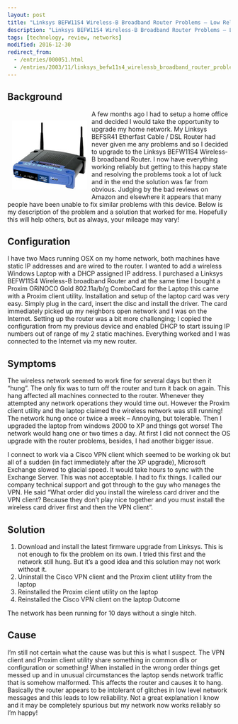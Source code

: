 ```yaml
---
layout: post
title: "Linksys BEFW11S4 Wireless-B Broadband Router Problems – Low Reliability and Poor Fault Tolerance"
description: "Linksys BEFW11S4 Wireless-B Broadband Router Problems – Low Reliability and Poor Fault Tolerance"
tags: [technology, review, networks]
modified: 2016-12-30
redirect_from: 
  - /entries/000051.html
  - /entries/2003/11/linksys_befw11s4_wirelessb_broadband_router_problems_low_reliability_and_poor_fault_tolerance.html
---
```


## Background

<div style="float:left; margin:10px;">
<p></p>
<a href="http://www.amazon.com/exec/obidos/ASIN/B00005ARK3/virtualtravel-20"><img src="/images/2003-11_BEFW11S4_v4.jpg" alt="Linksys BEFW11S4 Wireless-B Broadband Router" /></a>
</div>

A few months ago I had to setup a home office and decided I would take the opportunity to upgrade my home network. My Linksys BEFSR41 Etherfast Cable / DSL Router had never given me any problems and so I decided to upgrade to the Linksys BEFW11S4 Wireless-B broadband Router. I now have everything working reliably but getting to this happy state and resolving the problems took a lot of luck and in the end the solution was far from obvious. Judging by the bad reviews on Amazon and elsewhere it appears that many people have been unable to fix similar problems with this device. Below is my description of the problem and a solution that worked for me. Hopefully this will help others, but as always, your mileage may vary!

## Configuration

I have two Macs running OSX on my home network, both machines have static IP addresses and are wired to the router. I wanted to add a wireless Windows Laptop with a DHCP assigned IP address. I purchased a Linksys BEFW11S4 Wireless-B broadband Router and at the same time I bought a Proxim ORiNOCO Gold 802.11a/b/g ComboCard for the Laptop this came with a Proxim client utility. Installation and setup of the laptop card was very easy. Simply plug in the card, insert the disc and install the driver. The card immediately picked up my neighbors open network and I was on the Internet. Setting up the router was a bit more challenging; I copied the configuration from my previous device and enabled DHCP to start issuing IP numbers out of range of my 2 static machines. Everything worked and I was connected to the Internet via my new router.

## Symptoms

The wireless network seemed to work fine for several days but then it “hung”. The only fix was to turn off the router and turn it back on again. This hang affected all machines connected to the router. Whenever they attempted any network operations they would time out. However the Proxim client utility and the laptop claimed the wireless network was still running! The network hung once or twice a week – Annoying, but tolerable. Then I upgraded the laptop from windows 2000 to XP and things got worse! The network would hang one or two times a day. At first I did not connect the OS upgrade with the router problems, besides, I had another bigger issue.

I connect to work via a Cisco VPN client which seemed to be working ok but all of a sudden (in fact immediately after the XP upgrade), Microsoft Exchange slowed to glacial speed. It would take hours to sync with the Exchange Server. This was not acceptable. I had to fix things. I called our company technical support and got through to the guy who manages the VPN. He said “What order did you install the wireless card driver and the VPN client? Because they don’t play nice together and you must install the wireless card driver first and then the VPN client”.

## Solution

1. Download and install the latest firmware upgrade from Linksys. This is not enough to fix the problem on its own. I tried this first and the network still hung. But it’s a good idea and this solution may not work without it.
2. Uninstall the Cisco VPN client and the Proxim client utility from the laptop
3. Reinstalled the Proxim client utility on the laptop
4. Reinstalled the Cisco VPN client on the laptop
Outcome

The network has been running for 10 days without a single hitch.

## Cause

I’m still not certain what the cause was but this is what I suspect. The VPN client and Proxim client utility share something in common dlls or configuration or something! When installed in the wrong order things get messed up and in unusual circumstances the laptop sends network traffic that is somehow malformed. This affects the router and causes it to hang. Basically the router appears to be intolerant of glitches in low level network messages and this leads to low reliability. Not a great explanation I know and it may be completely spurious but my network now works reliably so I’m happy!